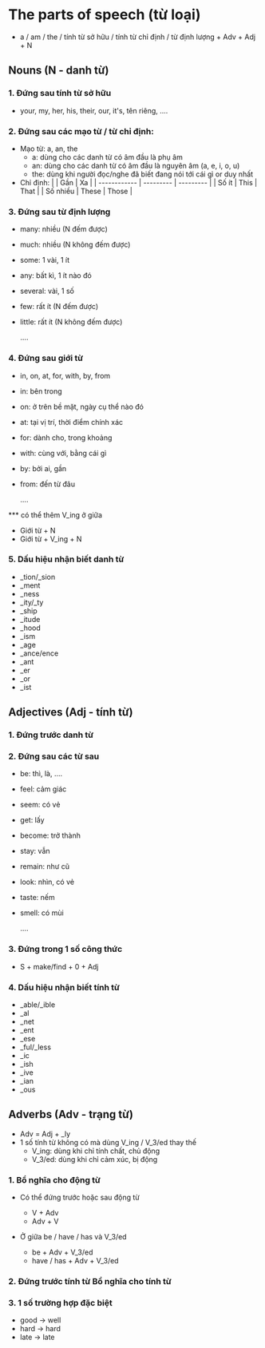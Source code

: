 # The parts of speech (từ loại)

-  a / am / the / tính từ sở hữu / tính từ chỉ định / từ định lượng + Adv + Adj + N

## Nouns (N - danh từ)

### 1. Đứng sau tính từ sở hữu
- your, my, her, his, their, our, it's, tên riêng, ....

### 2. Đứng sau các mạo từ / từ chỉ định: 
- Mạo từ: a, an, the
    + a: dùng cho các danh từ có âm đầu là phụ âm
    + an: dùng cho các danh từ có âm đầu là nguyên âm (a, e, i, o, u) 
    + the: dùng khi người đọc/nghe đã biết đang nói tới cái gì or duy nhất
- Chỉ định:
    |              | Gần       | Xa        |
    | ------------ | --------- | --------- |
    | Số ít        | This      | That      |
    | Số nhiều     | These     | Those     |


### 3. Đứng sau từ định lượng
- many: nhiều (N đếm được)
- much: nhiều (N không đếm được)
- some: 1 vài, 1 ít
- any: bất kì, 1 ít nào đó
- several: vài, 1 số
- few: rất ít  (N đếm được)
- little: rất ít (N không đếm được)
    
    ....

### 4. Đứng sau giới từ
- in, on, at, for, with, by, from
- in: bên trong
- on: ở trên bề mặt, ngày cụ thể nào đó
- at: tại vị trí, thời điểm chính xác
- for: dành cho, trong khoảng
- with: cùng với, bằng cái gì
- by: bởi ai, gần
- from: đến từ đâu

    ....

*** có thể thêm V_ing ở giữa
- Giới từ + N
- Giới từ + V_ing + N

### 5. Dấu hiệu nhận biết danh từ
- _tion/_sion
- _ment
- _ness
- _ity/_ty
- _ship
- _itude
- _hood
- _ism
- _age
- _ance/ence
- _ant
- _er
- _or
- _ist

## Adjectives (Adj - tính từ)
### 1. Đứng trước danh từ 

### 2. Đứng sau các từ sau
- be: thì, là, ....
- feel: cảm giác
- seem: có vẻ
- get: lấy
- become: trở thành
- stay: vẫn
- remain: như cũ
- look: nhìn, có vẻ
- taste: nếm
- smell: có mùi

    ....

### 3. Đứng trong 1 số công thức
- S + make/find + 0 + Adj

### 4. Dấu hiệu nhận biết tính từ
- _able/_ible
- _al
- _net
- _ent
- _ese
- _ful/_less
- _ic
- _ish
- _ive
- _ian
- _ous


## Adverbs (Adv - trạng từ)
- Adv = Adj + _ly
- 1 số tính từ không có mà dùng V_ing / V_3/ed thay thế 
    + V_ing: dùng khi chỉ tính chất, chủ động
    + V_3/ed: dùng khi chỉ cảm xúc, bị động

### 1. Bổ nghĩa cho động từ
- Có thể đứng trước hoặc sau động từ
    + V + Adv
    + Adv + V

- Ở giữa be / have / has và V_3/ed
    + be + Adv + V_3/ed
    + have / has + Adv + V_3/ed

### 2. Đứng trước tính từ Bổ nghĩa cho tính từ

### 3. 1 số trường hợp đặc biệt
- good -> well
- hard -> hard
- late -> late